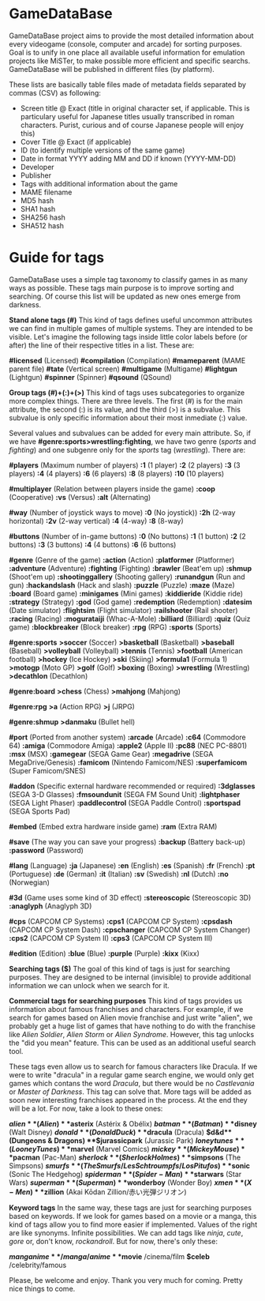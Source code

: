 # GameDataBase

GameDataBase project aims to provide the most detailed information about every videogame (console, computer and arcade) for sorting purposes. Goal is to unify in one place all available useful information for emulation projects like MiSTer, to make possible more efficient and specific searchs. GameDataBase will be published in different files (by platform).

These lists are basically table files made of metadata fields separated by commas (CSV) as following:

- Screen title @ Exact (title in original character set, if applicable. This is particulary useful for Japanese titles usually transcribed in roman characters. Purist, curious and of course Japanese people will enjoy this)
- Cover Title @ Exact (if applicable)
- ID (to identify multiple versions of the same game)
- Date in format YYYY adding MM and DD if known (YYYY-MM-DD)
- Developer
- Publisher
- Tags with additional information about the game
- MAME filename
- MD5 hash
- SHA1 hash
- SHA256 hash
- SHA512 hash

# Guide for tags
GameDataBase uses a simple tag taxonomy to classify games in as many ways as possible. These tags main purpose is to improve sorting and searching. Of course this list will be updated as new ones emerge from darkness.

**Stand alone tags (#)**
This kind of tags defines useful uncommon attributes we can find in multiple games of multiple systems. They are intended to be visible. Let's imagine the following tags inside little color labels before (or after) the line of their respective titles in a list. These are:

**#licensed** (Licensed)
**#compilation** (Compilation)
**#mameparent** (MAME parent file)
**#tate** (Vertical screen)
**#multigame** (Multigame)
**#lightgun** (Lightgun)
**#spinner** (Spinner)
**#qsound** (QSound)

**Group tags (#)+(:)+(>)**
This kind of tags uses subcategories to organize more complex things. There are three levels. The first (#) is for the main attribute, the second (:) is its value, and the third (>) is a subvalue. This subvalue is only specific information about their most inmediate (:) value.

Several values and subvalues can be added for every main attribute. So, if we have **#genre:sports>wrestling:fighting**, we have two genre (_sports_ and _fighting_) and one subgenre only for the _sports_ tag (_wrestling_). There are:

**#players** (Maximum number of players)
**:1** (1 player)
**:2** (2 players)
**:3** (3 players)
**:4** (4 players)
**:6** (6 players)
**:8** (8 players)
**:10** (10 players)

**#multiplayer** (Relation between players inside the game)
**:coop** (Cooperative)
**:vs** (Versus)
**:alt** (Alternating)

**#way** (Number of joystick ways to move)
**:0** (No joystick))
**:2h** (2-way horizontal)
**:2v** (2-way vertical)
**:4** (4-way)
**:8** (8-way)

**#buttons** (Number of in-game buttons)
**:0** (No buttons)
**:1** (1 button)
**:2** (2 buttons)
**:3** (3 buttons)
**:4** (4 buttons)
**:6** (6 buttons)

**#genre** (Genre of the game)
**:action** (Action)
**:platformer** (Platformer)
**:adventure** (Adventure)
**:fighting** (Fighting)
**:brawler** (Beat'em up)
**:shmup** (Shoot'em up)
**:shootinggallery** (Shooting gallery)
**:runandgun** (Run and gun)
**:hackandslash** (Hack and slash)
**:puzzle** (Puzzle)
**:maze** (Maze)
**:board** (Board game)
**:minigames** (Mini games)
**:kiddieride** (Kiddie ride)
**:strategy** (Strategy)
**:god** (God game)
**:redemption** (Redemption)
**:datesim** (Date simulator)
**:flightsim** (Flight simulator)
**:railshooter** (Rail shooter)
**:racing** (Racing)
**:mogurataiji** (Whac-A-Mole)
**:billiard** (Billiard)
**:quiz** (Quiz game)
**:blockbreaker** (Block breaker)
**:rpg** (RPG)
**:sports** (Sports)

**#genre:sports**
**\>soccer** (Soccer)
**\>basketball** (Basketball)
**\>baseball** (Baseball)
**\>volleyball** (Volleyball)
**\>tennis** (Tennis)
**\>football** (American football)
**\>hockey** (Ice Hockey)
**\>ski** (Skiing)
**\>formula1** (Formula 1)
**\>motogp** (Moto GP)
**\>golf** (Golf)
**\>boxing** (Boxing)
**\>wrestling** (Wrestling)
**\>decathlon** (Decathlon)

**#genre:board**
**>chess** (Chess)
**>mahjong** (Mahjong)

**#genre:rpg**
**\>a** (Action RPG)
**\>j** (JRPG)

**#genre:shmup**
**\>danmaku** (Bullet hell)

**#port** (Ported from another system)
**:arcade** (Arcade)
**:c64** (Commodore 64)
**:amiga** (Commodore Amiga)
**:apple2** (Apple II)
**:pc88** (NEC PC-8801)
**:msx** (MSX)
**:gamegear** (SEGA Game Gear)
**:megadrive** (SEGA MegaDrive/Genesis)
**:famicom** (Nintendo Famicom/NES)
**:superfamicom** (Super Famicom/SNES)

**#addon** (Specific external hardware recommended or required)
**:3dglasses** (SEGA 3-D Glasses)
**:fmsoundunit** (SEGA FM Sound Unit)
**:lightphaser** (SEGA Light Phaser)
**:paddlecontrol** (SEGA Paddle Control)
**:sportspad** (SEGA Sports Pad)

**#embed** (Embed extra hardware inside game)
**:ram** (Extra RAM)

**#save** (The way you can save your progress)
**:backup** (Battery back-up)
**:password** (Password)

**#lang** (Language)
**:ja** (Japanese)
**:en** (English)
**:es** (Spanish)
**:fr** (French)
**:pt** (Portuguese)
**:de** (German)
**:it** (Italian)
**:sv** (Swedish)
**:nl** (Dutch)
**:no** (Norwegian)

**#3d** (Game uses some kind of 3D effect)
**:stereoscopic** (Stereoscopic 3D)
**:anaglyph** (Anaglyph 3D)

**#cps** (CAPCOM CP Systems)
**:cps1** (CAPCOM CP System)
**:cpsdash** (CAPCOM CP System Dash)
**:cpschanger** (CAPCOM CP System Changer)
**:cps2** (CAPCOM CP System II)
**:cps3** (CAPCOM CP System III)

**#edition** (Edition)
**:blue** (Blue)
**:purple** (Purple)
**:kixx** (Kixx)

**Searching tags ($)**
The goal of this kind of tags is just for searching purposes. They are designed to be internal (invisible) to provide additional information we can unlock when we search for it.

**Commercial tags for searching purposes**
This kind of tags provides us information about famous franchises and characters. For example, if we search for games based on Alien movie franchise and just write "alien", we probably get a huge list of games that have nothing to do with the franchise like _Alien Soldier_, _Alien Storm_ or _Alien Syndrome_. However, this tag unlocks the "did you mean" feature. This can be used as an additional useful search tool.

These tags even allow us to search for famous characters like Dracula. If we were to write "dracula" in a regular game search engine, we would only get games which contans the word _Dracula_, but there would be no _Castlevania_ or _Master of Darkness_. This tag can solve that. More tags will be added as soon new interesting franchises appeared in the process. At the end they will be a lot. For now, take a look to these ones:

**$alien** (Alien)
**$asterix** (Astérix & Obélix)
**$batman** (Batman)
**$disney** (Walt Disney)
**$donald** (Donald Duck)
**$dracula** (Dracula)
**$d&d** (Dungeons & Dragons)
**$jurassicpark** (Jurassic Park)
**$loneytunes** (Looney Tunes)
**$marvel** (Marvel Comics)
**$mickey** (Mickey Mouse)
**$pacman** (Pac-Man)
**$sherlock** (Sherlock Holmes)
**$simpsons** (The Simpsons)
**$smurfs** (The Smurfs/Les Schtroumpfs/Los Pitufos)
**$sonic** (Sonic The Hedgehog)
**$spiderman** (Spider-Man)
**$starwars** (Star Wars)
**$superman** (Superman)
**$wonderboy** (Wonder Boy)
**$xmen** (X-Men)
**$zillion** (Akai Kōdan Zillion/赤い光弾ジリオン)

**Keyword tags**
In the same way, these tags are just for searching purposes based on keywords. If we look for games based on a movie or a manga, this kind of tags allow you to find more easier if implemented. Values of the right are like synonyms. Infinite possibilities. We can add tags like _ninja_, _cute_, _gore_ or, don't know, _rockandroll_. But for now, there's only these:

**$manganime** /manga/anime
**$movie** /cinema/film
**$celeb** /celebrity/famous

Please, be welcome and enjoy. Thank you very much for coming. Pretty nice things to come.
